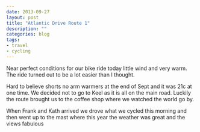 ```yaml
---
date: 2013-09-27
layout: post
title: "Atlantic Drive Route 1"
description: ""
categories: blog
tags:
- travel
- cycling
---
```


Near perfect conditions for our bike ride today little wind and very warm. The ride turned out to be a lot easier than I thought.


<!--more-->
Hard to believe shorts no arm warmers at the end of Sept and it was 21c at one time.
We decided not to go to Keel as it is all on the main road. Luckily the route brought us to the coffee shop where we watched the world go by.

When Frank and Kath arrived we drove what we cycled this morning and then went up to the mast where this
year the weather was great and the views fabulous
